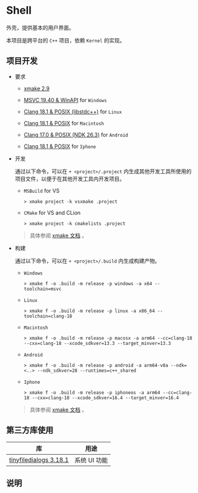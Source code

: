 # Shell

外壳，提供基本的用户界面。

本项目是跨平台的 `C++` 项目，依赖 `Kernel` 的实现。

## 项目开发

* 要求
	
	* [xmake 2.9](https://xmake.io/#/)
	
	* [MSVC 19.40 & WinAPI](https://visualstudio.microsoft.com/downloads/) for `Windows`
	
	* [Clang 18.1 & POSIX (libstdc++)](https://llvm.org/) for `Linux`
	
	* [Clang 18.1 & POSIX](https://llvm.org/) for `Macintosh`
	
	* [Clang 17.0 & POSIX (NDK 26.3)](https://developer.android.com/ndk/downloads) for `Android`
	
	* [Clang 18.1 & POSIX](https://llvm.org/) for `Iphone`

* 开发
	
	通过以下命令，可以在 `+ <project>/.project` 内生成其他开发工具所使用的项目文件，以便于在其他开发工具内开发项目。
	
	* `MSBuild` for VS
		
		`> xmake project -k vsxmake .project`
	
	* `CMake` for VS and CLion
		
		`> xmake project -k cmakelists .project`
	
	> 具体参阅 [xmake 文档](https://xmake.io/#/plugin/builtin_plugins?id=generate-ide-project-files) 。

* 构建
	
	通过以下命令，可以在 `+ <project>/.build` 内生成构建产物。
	
	* `Windows`
		
		`> xmake f -o .build -m release -p windows -a x64 --toolchain=msvc`
	
	* `Linux`
		
		`> xmake f -o .build -m release -p linux -a x86_64 --toolchain=clang-18`
	
	* `Macintosh`
		
		`> xmake f -o .build -m release -p macosx -a arm64 --cc=clang-18 --cxx=clang-18 --xcode_sdkver=13.3 --target_minver=13.3`
	
	* `Android`
		
		`> xmake f -o .build -m release -p android -a arm64-v8a --ndk=<..> --ndk_sdkver=28 --runtimes=c++_shared`
	
	* `Iphone`
		
		`> xmake f -o .build -m release -p iphoneos -a arm64 --cc=clang-18 --cxx=clang-18 --xcode_sdkver=16.4 --target_minver=16.4`
	
	> 具体参阅 [xmake 文档](https://xmake.io/#/) 。

## 第三方库使用

| 库                                                                         | 用途                           |
|:--------------------------------------------------------------------------:|:------------------------------:|
| [tinyfiledialogs 3.18.1](https://sourceforge.net/projects/tinyfiledialogs) | 系统 UI 功能                   |

## 说明
